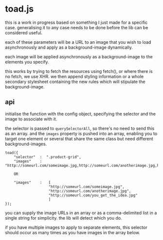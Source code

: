 toad.js
=======

this is a work in progress based on something I just made for a specific case. generalising it to any case needs to be done before the lib can be considered useful.

each of these parameters will be a URL to an image that you wish to load asynchronously and apply as a background-image dynamically.
    
each image will be applied asynchronously as a background-image to the elements you specify.

this works by trying to fetch the resources using fetch(), or where there is no fetch, we use XHR. we then append styling information or a whole secondary stylesheet containing the new rules which will stipulate the background-image.


api
------

initialise the function with the config object, specifying the selector and the image to associate with it.

the selector is passed to `querySelectorAll`, so there's no need to send this as an array. and the `images` property is pushed into an array, enabling you to target one element or several that share the same class but need different background-images.

    toad({
        "selector"  :  ".product-grid",
        "images"    :  "http://someurl.com/someimage.jpg,http://someurl.com/anotherimage.jpg,http://someurl.com/you_get_the_idea.jpg"
        
        OR
        
        "images"    :   [
                        "http://someurl.com/someimage.jpg",
                        "http://someurl.com/anotherimage.jpg",
                        "http://someurl.com/you_get_the_idea.jpg"
                        ]
    });
    
you can supply the image URLs in an array or as a comma-delimited list in a single string for simplicity. the lib will detect which you do.

if you have multiple images to apply to separate elements, this selector should occur as many times as you have images in the array below.
